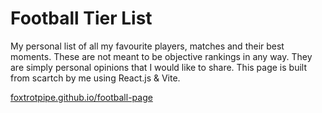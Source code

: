 # Football Tier List

My personal list of all my favourite players, matches and their best moments. These are not meant to be objective rankings in any way. They are simply personal opinions that I would like to share. This page is built from scartch by me using React.js & Vite.

[foxtrotpipe.github.io/football-page](https://foxtrotpipe.github.io/football-page)